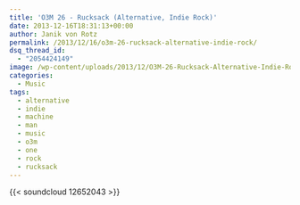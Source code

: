 ```yaml
---
title: 'O3M 26 - Rucksack (Alternative, Indie Rock)'
date: 2013-12-16T18:31:13+00:00
author: Janik von Rotz
permalink: /2013/12/16/o3m-26-rucksack-alternative-indie-rock/
dsq_thread_id:
  - "2054424149"
image: /wp-content/uploads/2013/12/O3M-26-Rucksack-Alternative-Indie-Rock.jpg
categories:
  - Music
tags:
  - alternative
  - indie
  - machine
  - man
  - music
  - o3m
  - one
  - rock
  - rucksack
---
```

{{< soundcloud 12652043 >}}